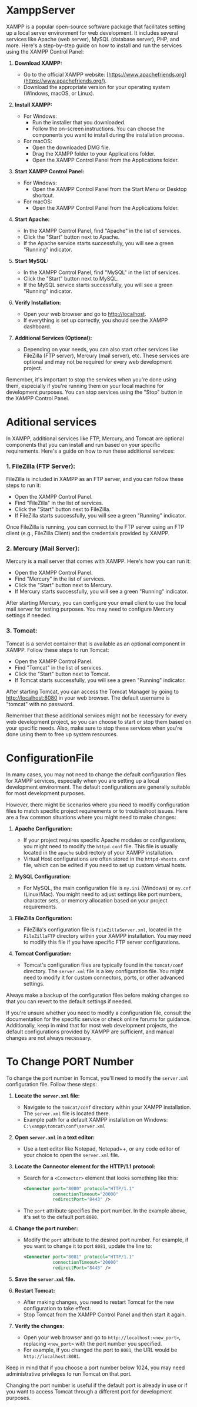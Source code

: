 # XamppServer      
 XAMPP is a popular open-source software package that facilitates setting up a local server environment for web development. It includes several services like Apache (web server), MySQL (database server), PHP, and more. Here's a step-by-step guide on how to install and run the services using the XAMPP Control Panel:

1. **Download XAMPP:**
   - Go to the official XAMPP website: [https://www.apachefriends.org](https://www.apachefriends.org/).
   - Download the appropriate version for your operating system (Windows, macOS, or Linux).

2. **Install XAMPP:**
   - For Windows:
     - Run the installer that you downloaded.
     - Follow the on-screen instructions. You can choose the components you want to install during the installation process.
   - For macOS:
     - Open the downloaded DMG file.
     - Drag the XAMPP folder to your Applications folder.
     - Open the XAMPP Control Panel from the Applications folder.

3. **Start XAMPP Control Panel:**
   - For Windows:
     - Open the XAMPP Control Panel from the Start Menu or Desktop shortcut.
   - For macOS:
     - Open the XAMPP Control Panel from the Applications folder.

4. **Start Apache:**
   - In the XAMPP Control Panel, find "Apache" in the list of services.
   - Click the "Start" button next to Apache.
   - If the Apache service starts successfully, you will see a green "Running" indicator.

5. **Start MySQL:**
   - In the XAMPP Control Panel, find "MySQL" in the list of services.
   - Click the "Start" button next to MySQL.
   - If the MySQL service starts successfully, you will see a green "Running" indicator.

6. **Verify Installation:**
   - Open your web browser and go to [http://localhost](http://localhost).
   - If everything is set up correctly, you should see the XAMPP dashboard.

7. **Additional Services (Optional):**
   - Depending on your needs, you can also start other services like FileZilla (FTP server), Mercury (mail server), etc. These services are optional and may not be required for every web development project.

Remember, it's important to stop the services when you're done using them, especially if you're running them on your local machine for development purposes. You can stop services using the "Stop" button in the XAMPP Control Panel. 

# Aditional services
In XAMPP, additional services like FTP, Mercury, and Tomcat are optional components that you can install and run based on your specific requirements. Here's a guide on how to run these additional services:

### 1. FileZilla (FTP Server):

FileZilla is included in XAMPP as an FTP server, and you can follow these steps to run it:

- Open the XAMPP Control Panel.
- Find "FileZilla" in the list of services.
- Click the "Start" button next to FileZilla.
- If FileZilla starts successfully, you will see a green "Running" indicator.

Once FileZilla is running, you can connect to the FTP server using an FTP client (e.g., FileZilla Client) and the credentials provided by XAMPP.

### 2. Mercury (Mail Server):

Mercury is a mail server that comes with XAMPP. Here's how you can run it:

- Open the XAMPP Control Panel.
- Find "Mercury" in the list of services.
- Click the "Start" button next to Mercury.
- If Mercury starts successfully, you will see a green "Running" indicator.

After starting Mercury, you can configure your email client to use the local mail server for testing purposes. You may need to configure Mercury settings if needed.

### 3. Tomcat:

Tomcat is a servlet container that is available as an optional component in XAMPP. Follow these steps to run Tomcat:

- Open the XAMPP Control Panel.
- Find "Tomcat" in the list of services.
- Click the "Start" button next to Tomcat.
- If Tomcat starts successfully, you will see a green "Running" indicator.

After starting Tomcat, you can access the Tomcat Manager by going to [http://localhost:8080](http://localhost:8080) in your web browser. The default username is "tomcat" with no password.

Remember that these additional services might not be necessary for every web development project, so you can choose to start or stop them based on your specific needs. Also, make sure to stop these services when you're done using them to free up system resources.


# ConfigurationFile
In many cases, you may not need to change the default configuration files for XAMPP services, especially when you are setting up a local development environment. The default configurations are generally suitable for most development purposes.

However, there might be scenarios where you need to modify configuration files to match specific project requirements or to troubleshoot issues. Here are a few common situations where you might need to make changes:

1. **Apache Configuration:**
   - If your project requires specific Apache modules or configurations, you might need to modify the `httpd.conf` file. This file is usually located in the `apache` subdirectory of your XAMPP installation.
   - Virtual Host configurations are often stored in the `httpd-vhosts.conf` file, which can be edited if you need to set up custom virtual hosts.

2. **MySQL Configuration:**
   - For MySQL, the main configuration file is `my.ini` (Windows) or `my.cnf` (Linux/Mac). You might need to adjust settings like port numbers, character sets, or memory allocation based on your project requirements.

3. **FileZilla Configuration:**
   - FileZilla's configuration file is `FileZillaServer.xml`, located in the `FileZillaFTP` directory within your XAMPP installation. You may need to modify this file if you have specific FTP server configurations.

4. **Tomcat Configuration:**
   - Tomcat's configuration files are typically found in the `tomcat/conf` directory. The `server.xml` file is a key configuration file. You might need to modify it for custom connectors, ports, or other advanced settings.

Always make a backup of the configuration files before making changes so that you can revert to the default settings if needed.

If you're unsure whether you need to modify a configuration file, consult the documentation for the specific service or check online forums for guidance. Additionally, keep in mind that for most web development projects, the default configurations provided by XAMPP are sufficient, and manual changes are not always necessary.


# To Change PORT Number
To change the port number in Tomcat, you'll need to modify the `server.xml` configuration file. Follow these steps:

1. **Locate the `server.xml` file:**
   - Navigate to the `tomcat/conf` directory within your XAMPP installation. The `server.xml` file is located there.
   - Example path for a default XAMPP installation on Windows: `C:\xampp\tomcat\conf\server.xml`

2. **Open `server.xml` in a text editor:**
   - Use a text editor like Notepad, Notepad++, or any code editor of your choice to open the `server.xml` file.

3. **Locate the Connector element for the HTTP/1.1 protocol:**
   - Search for a `<Connector>` element that looks something like this:
     ```xml
     <Connector port="8080" protocol="HTTP/1.1"
                connectionTimeout="20000"
                redirectPort="8443" />
     ```
   - The `port` attribute specifies the port number. In the example above, it's set to the default port `8080`.

4. **Change the port number:**
   - Modify the `port` attribute to the desired port number. For example, if you want to change it to port `8081`, update the line to:
     ```xml
     <Connector port="8081" protocol="HTTP/1.1"
                connectionTimeout="20000"
                redirectPort="8443" />
     ```

5. **Save the `server.xml` file.**

6. **Restart Tomcat:**
   - After making changes, you need to restart Tomcat for the new configuration to take effect.
   - Stop Tomcat from the XAMPP Control Panel and then start it again.

7. **Verify the changes:**
   - Open your web browser and go to `http://localhost:<new_port>`, replacing `<new_port>` with the port number you specified.
   - For example, if you changed the port to `8081`, the URL would be `http://localhost:8081`.

Keep in mind that if you choose a port number below 1024, you may need administrative privileges to run Tomcat on that port.

Changing the port number is useful if the default port is already in use or if you want to access Tomcat through a different port for development purposes.
